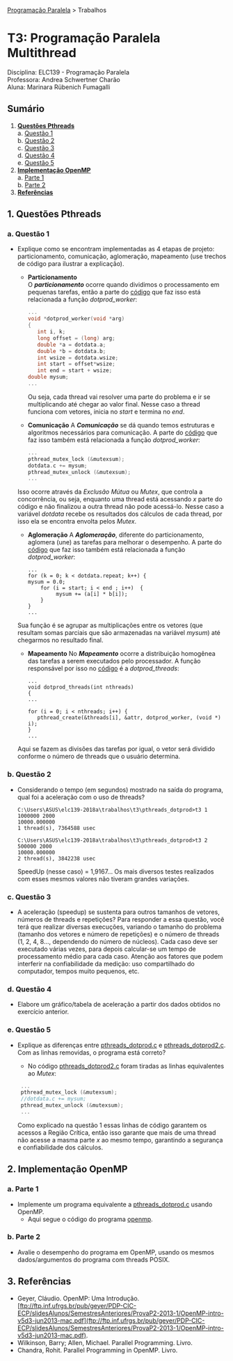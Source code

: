 [Programação Paralela](https://github.com/AndreaInfUFSM/elc139-2018a) > Trabalhos

# T3: Programação Paralela Multithread

Disciplina: ELC139 - Programação Paralela  
Professora: Andrea Schwertner Charão  
Aluna: Marinara Rübenich Fumagalli

## Sumário
1. [**Questões Pthreads**](#1-questões-pthreads)   
    a. [Questão 1](#a-questão-1)  
    b. [Questão 2](#b-questão-2)  
    c. [Questão 3](#c-questão-3)  
    d. [Questão 4](#d-questão-4)  
    e. [Questão 5](#e-questão-5)  
2. [**Implementação OpenMP**](#2-implementação-openmp)  
    a. [Parte 1](#a-parte-1)  
    b. [Parte 2](#b-parte-2)  
3. [**Referências**](#3-referências)  

## 1. Questões Pthreads

### a. Questão 1

* Explique como se encontram implementadas as 4 etapas de projeto: particionamento, comunicação, aglomeração, mapeamento (use trechos de código para ilustrar a explicação).
    * **Particionamento**  
    O ***particionamento*** ocorre quando dividimos o processamento em pequenas tarefas, então a parte do [código](pthreads_dotprod/pthreads_dotprod.c) que faz isso está relacionada a função *dotprod_worker*:
        ``` c
        ...
        void *dotprod_worker(void *arg)
        {
           int i, k;
           long offset = (long) arg;
           double *a = dotdata.a;
           double *b = dotdata.b;     
           int wsize = dotdata.wsize;
           int start = offset*wsize;
           int end = start + wsize;
       double mysum;
       ...
        ``` 
        Ou seja, cada thread vai resolver uma parte do problema e ir se multiplicando até chegar ao valor final. Nesse caso a thread funciona com vetores, inicia no *start* e termina no *end*. 
        
     * **Comunicação**
     A ***Comunicação*** se dá quando temos estruturas e algoritmos necessários para comunicação. A parte do [código](pthreads_dotprod/pthreads_dotprod.c) que faz isso também está relacionada a função *dotprod_worker*:
     
        ```c
        ...
        pthread_mutex_lock (&mutexsum);
        dotdata.c += mysum;
        pthread_mutex_unlock (&mutexsum);
        ...
        ```
        
    Isso ocorre através da *Exclusão Mútua* ou *Mutex*, que controla a concorrência, ou seja, enquanto uma thread está acessando *x* parte do código e não finalizou a outra thread não pode acessá-lo. Nesse caso a variável *dotdata* recebe os resultados dos cálculos de cada thread, por isso ela se encontra envolta pelos *Mutex*.
    
    * **Aglomeração**
    A ***Aglomeração***, diferente do particionamento, aglomera (une) as tarefas para melhorar o desempenho. A parte do [código](pthreads_dotprod/pthreads_dotprod.c) que faz isso também está relacionada a função *dotprod_worker*:
    
        ```
        ...
        for (k = 0; k < dotdata.repeat; k++) {
        mysum = 0.0;
            for (i = start; i < end ; i++)  {
                 mysum += (a[i] * b[i]);
            }
        }
        ...
        ``` 
    
    Sua função é se agrupar as multiplicações entre os vetores (que resultam somas parciais que são armazenadas na variável *mysum*) até chegarmos no resultado final.
    
    * **Mapeamento**
    No ***Mapeamento*** ocorre a distribuição homogênea das tarefas a serem executados pelo processador. A função responsável por isso no [código](pthreads_dotprod/pthreads_dotprod.c) é a *dotprod_threads*:
    
        ```
        ...
        void dotprod_threads(int nthreads)
        {
        ...

        for (i = 0; i < nthreads; i++) {
           pthread_create(&threads[i], &attr, dotprod_worker, (void *) i);
        }
        ... 
        ```
        
    Aqui se fazem as divisões das tarefas por igual, o vetor será dividido conforme o número de threads que o usuário determina.
        

### b. Questão 2

* Considerando o tempo (em segundos) mostrado na saída do programa, qual foi a aceleração com o uso de threads?

    ```
    C:\Users\ASUS\elc139-2018a\trabalhos\t3\pthreads_dotprod>t3 1 1000000 2000
    10000.000000
    1 thread(s), 7364588 usec
    ```
    
    ```
    C:\Users\ASUS\elc139-2018a\trabalhos\t3\pthreads_dotprod>t3 2 500000 2000
    10000.000000
    2 thread(s), 3842238 usec
    ```
    
    SpeedUp (nesse caso) = 1,9167...
    Os mais diversos testes realizados com esses mesmos valores não tiveram grandes variações.

### c. Questão 3
* A aceleração (speedup) se sustenta para outros tamanhos de vetores, números de threads e repetições? Para responder a essa questão, você terá que realizar diversas execuções, variando o tamanho do problema (tamanho dos vetores e número de repetições) e o número de threads (1, 2, 4, 8..., dependendo do número de núcleos). Cada caso deve ser executado várias vezes, para depois calcular-se um tempo de processamento médio para cada caso. Atenção aos fatores que podem interferir na confiabilidade da medição: uso compartilhado do computador, tempos muito pequenos, etc.

### d. Questão 4

* Elabore um gráfico/tabela de aceleração a partir dos dados obtidos no exercício anterior.

### e. Questão 5

* Explique as diferenças entre [pthreads_dotprod.c](pthreads_dotprod/pthreads_dotprod.c) e [pthreads_dotprod2.c](pthreads_dotprod/pthreads_dotprod2.c). Com as linhas removidas, o programa está correto? 
    * No código [pthreads_dotprod2.c](pthreads_dotprod/pthreads_dotprod2.c) foram tiradas as linhas equivalentes ao *Mutex*:
   
   ```c
    ...
    pthread_mutex_lock (&mutexsum);
    //dotdata.c += mysum;
    pthread_mutex_unlock (&mutexsum);
    ...
    ```
    
    Como explicado na questão 1 essas linhas de código garantem os acessos a Região Crítica, então isso garante que mais de uma thread não acesse a masma parte *x* ao mesmo tempo, garantindo a segurança e confiabilidade dos cálculos.

## 2. Implementação OpenMP

### a. Parte 1

* Implemente um programa equivalente a [pthreads_dotprod.c](pthreads_dotprod/pthreads_dotprod.c) usando OpenMP.  
    * Aqui segue o código do programa [openmp](openmp/omp_dotprod.c).

### b. Parte 2

* Avalie o desempenho do programa em OpenMP, usando os mesmos dados/argumentos do programa com threads POSIX. 

## 3. Referências
- Geyer, Cláudio. OpenMP: Uma Introdução. [ftp://ftp.inf.ufrgs.br/pub/geyer/PDP-CIC-ECP/slidesAlunos/SemestresAnteriores/ProvaP2-2013-1/OpenMP-intro-v5d3-jun2013-mac.pdf](ftp://ftp.inf.ufrgs.br/pub/geyer/PDP-CIC-ECP/slidesAlunos/SemestresAnteriores/ProvaP2-2013-1/OpenMP-intro-v5d3-jun2013-mac.pdf).
- Wilkinson, Barry; Allen, Michael. Parallel Programming. Livro.
- Chandra, Rohit. Parallel Programming in OpenMP. Livro.

